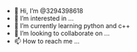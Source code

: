 - 👋 Hi, I’m @3294398618
- 👀 I’m interested in ...
- 🌱 I’m currently learning python and c++
- 💞️ I’m looking to collaborate on ...
- 📫 How to reach me ...

<!---
3294398618/3294398618 is a ✨ special ✨ repository because its `README.md` (this file) appears on your GitHub profile.
You can click the Preview link to take a look at your changes.
--->
